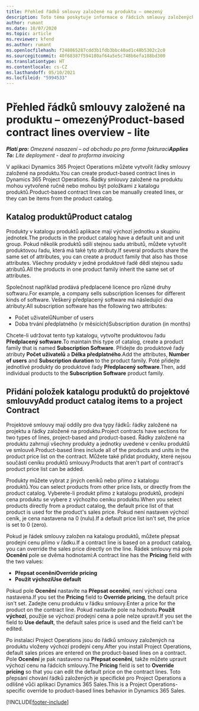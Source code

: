 ```yaml
---
title: Přehled řádků smlouvy založené na produktu – omezený
description: Toto téma poskytuje informace o řádcích smlouvy založených na produktu.
author: rumant
ms.date: 10/07/2020
ms.topic: article
ms.reviewer: kfend
ms.author: rumant
ms.openlocfilehash: f248865287cdd3b1fdb3bbc40ad1c48b5302c2c0
ms.sourcegitcommit: 40f68387f594180af64a5e5c748b6efa188bd300
ms.translationtype: HT
ms.contentlocale: cs-CZ
ms.lasthandoff: 05/10/2021
ms.locfileid: "5994533"
---
```

# <a name="product-based-contract-lines-overview---lite"></a><span data-ttu-id="1ad47-103">Přehled řádků smlouvy založené na produktu – omezený</span><span class="sxs-lookup"><span data-stu-id="1ad47-103">Product-based contract lines overview - lite</span></span>

<span data-ttu-id="1ad47-104">_**Platí pro:** Omezené nasazení – od obchodu po pro forma fakturaci_</span><span class="sxs-lookup"><span data-stu-id="1ad47-104">_**Applies To:** Lite deployment - deal to proforma invoicing_</span></span>

<span data-ttu-id="1ad47-105">V aplikaci Dynamics 365 Project Operations můžete vytvořit řádky smlouvy založené na produktu.</span><span class="sxs-lookup"><span data-stu-id="1ad47-105">You can create product-based contract lines in Dynamics 365 Project Operations.</span></span> <span data-ttu-id="1ad47-106">Řádky smlouvy založené na produktu mohou vytvořené ručně nebo mohou být položkami z katalogu produktů.</span><span class="sxs-lookup"><span data-stu-id="1ad47-106">Product-based contract lines can be manually created lines, or they can be items from the product catalog.</span></span>

## <a name="product-catalog"></a><span data-ttu-id="1ad47-107">Katalog produktů</span><span class="sxs-lookup"><span data-stu-id="1ad47-107">Product catalog</span></span>

<span data-ttu-id="1ad47-108">Produkty v katalogu produktů aplikace mají výchozí jednotku a skupinu jednotek.</span><span class="sxs-lookup"><span data-stu-id="1ad47-108">The products in the product catalog have a default unit and unit group.</span></span> <span data-ttu-id="1ad47-109">Pokud několik produktů sdílí stejnou sadu atributů, můžete vytvořit produktovou řadu, která má také tyto atributy.</span><span class="sxs-lookup"><span data-stu-id="1ad47-109">If several products share the same set of attributes, you can create a product family that also has those attributes.</span></span> <span data-ttu-id="1ad47-110">Všechny produkty v jedné produktové řadě dědí stejnou sadu atributů.</span><span class="sxs-lookup"><span data-stu-id="1ad47-110">All the products in one product family inherit the same set of attributes.</span></span>

<span data-ttu-id="1ad47-111">Společnost například prodává předplacené licence pro různé druhy softwaru.</span><span class="sxs-lookup"><span data-stu-id="1ad47-111">For example, a company sells subscription licenses for different kinds of software.</span></span> <span data-ttu-id="1ad47-112">Veškerý předplacený software má následující dva atributy:</span><span class="sxs-lookup"><span data-stu-id="1ad47-112">All subscription software has the following two attributes:</span></span>

- <span data-ttu-id="1ad47-113">Počet uživatelů</span><span class="sxs-lookup"><span data-stu-id="1ad47-113">Number of users</span></span>
- <span data-ttu-id="1ad47-114">Doba trvání předplatného (v měsících)</span><span class="sxs-lookup"><span data-stu-id="1ad47-114">Subscription duration (in months)</span></span>

<span data-ttu-id="1ad47-115">Chcete-li udržovat tento typ katalogu, vytvořte produktovou řadu **Předplacený software**.</span><span class="sxs-lookup"><span data-stu-id="1ad47-115">To maintain this type of catalog, create a product family that is named **Subscription Software**.</span></span> <span data-ttu-id="1ad47-116">Přidejte do produktové řady atributy **Počet uživatelů** a **Délka předplatného**.</span><span class="sxs-lookup"><span data-stu-id="1ad47-116">Add the attributes, **Number of users** and **Subscription duration** to the product family.</span></span> <span data-ttu-id="1ad47-117">Poté přidejte jednotlivé produkty do produktové řady **Předplacený software**.</span><span class="sxs-lookup"><span data-stu-id="1ad47-117">Then, add individual products to the **Subscription Software** product family.</span></span>

## <a name="add-product-catalog-items-to-a-project-contract"></a><span data-ttu-id="1ad47-118">Přidání položek katalogu produktů do projektové smlouvy</span><span class="sxs-lookup"><span data-stu-id="1ad47-118">Add product catalog items to a project Contract</span></span>

<span data-ttu-id="1ad47-119">Projektové smlouvy mají oddíly pro dva typy řádků: řádky založené na projektu a řádky založené na produktu.</span><span class="sxs-lookup"><span data-stu-id="1ad47-119">Project contracts have sections for two types of lines, project-based and product-based.</span></span> <span data-ttu-id="1ad47-120">Řádky založené na produktu zahrnují všechny produkty a jednotky uvedené v ceníku produktů ve smlouvě.</span><span class="sxs-lookup"><span data-stu-id="1ad47-120">Product-based lines include all of the products and units in the product price list on the contract.</span></span> <span data-ttu-id="1ad47-121">Můžete také přidat produkty, které nejsou součástí ceníku produktů smlouvy.</span><span class="sxs-lookup"><span data-stu-id="1ad47-121">Products that aren't part of contract's product price list can be added.</span></span>

<span data-ttu-id="1ad47-122">Produkty můžete vybrat z jiných ceníků nebo přímo z katalogu produktů.</span><span class="sxs-lookup"><span data-stu-id="1ad47-122">You can select products from other price lists, or directly from the product catalog.</span></span> <span data-ttu-id="1ad47-123">Vyberete-li produkt přímo z katalogu produktů, prodejní cena produktu se vybere z výchozího ceníku produktu.</span><span class="sxs-lookup"><span data-stu-id="1ad47-123">When you select products directly from a product catalog, the default price list of that product is used for the product's sales price.</span></span> <span data-ttu-id="1ad47-124">Pokud není nastaven výchozí ceník, je cena nastavena na 0 (nulu).</span><span class="sxs-lookup"><span data-stu-id="1ad47-124">If a default price list isn't set, the price is set to 0 (zero).</span></span>

<span data-ttu-id="1ad47-125">Pokud je řádek smlouvy založen na katalogu produktů, můžete přepsat prodejní cenu přímo v řádku.</span><span class="sxs-lookup"><span data-stu-id="1ad47-125">If a contract line is based on a product catalog, you can override the sales price directly on the line.</span></span> <span data-ttu-id="1ad47-126">Řádek smlouvy má pole **Ocenění** pole se dvěma hodnotami:</span><span class="sxs-lookup"><span data-stu-id="1ad47-126">A contract line has the **Pricing** field with the two values:</span></span>

- <span data-ttu-id="1ad47-127">**Přepsat ocenění**</span><span class="sxs-lookup"><span data-stu-id="1ad47-127">**Override pricing**</span></span>
- <span data-ttu-id="1ad47-128">**Použít výchozí**</span><span class="sxs-lookup"><span data-stu-id="1ad47-128">**Use default**</span></span>

<span data-ttu-id="1ad47-129">Pokud pole **Ocenění** nastavíte na **Přepsat ocenění**, není výchozí cena nastavena.</span><span class="sxs-lookup"><span data-stu-id="1ad47-129">If you set the **Pricing** field to **Override pricing**, the default price isn't set.</span></span> <span data-ttu-id="1ad47-130">Zadejte cenu produktu v řádku smlouvy.</span><span class="sxs-lookup"><span data-stu-id="1ad47-130">Enter a price for the product on the contract line.</span></span> <span data-ttu-id="1ad47-131">Pokud nastavíte pole na hodnotu **Použít výchozí**, použije se výchozí prodejní cena a pole nelze upravit.</span><span class="sxs-lookup"><span data-stu-id="1ad47-131">If you set the field to **Use default**, the default sales price is used and the field can't be edited.</span></span>

<span data-ttu-id="1ad47-132">Po instalaci Project Operations jsou do řádků smlouvy založených na produktu vloženy výchozí prodejní ceny.</span><span class="sxs-lookup"><span data-stu-id="1ad47-132">After you install Project Operations, default sales prices are entered on the product-based lines on a contract.</span></span> <span data-ttu-id="1ad47-133">Pole **Ocenění** je pak nastaveno na **Přepsat ocenění**, takže můžete upravit výchozí cenu na řádcích smlouvy.</span><span class="sxs-lookup"><span data-stu-id="1ad47-133">The **Pricing** field is set to **Override pricing** so that you can edit the default price on the contract lines.</span></span> <span data-ttu-id="1ad47-134">Toto přepsání chování řádků založených je specifické pro Project Operations a odlišné vůči aplikaci Dynamics 365 Sales.</span><span class="sxs-lookup"><span data-stu-id="1ad47-134">This is a Project Operations-specific override to product-based lines behavior in Dynamics 365 Sales.</span></span>


[!INCLUDE[footer-include](../../includes/footer-banner.md)]